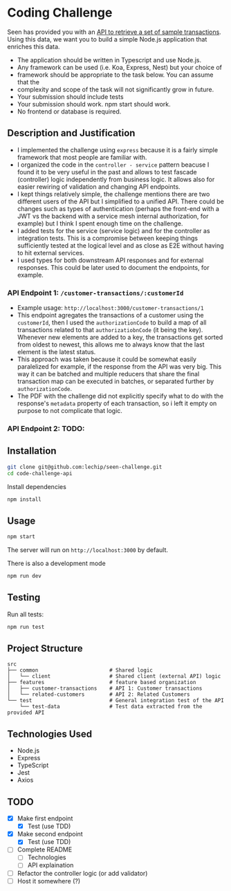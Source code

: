 # Coding Challenge

Seen has provided you with an [API to retrieve a set of sample transactions](https://cdn.seen.com/challenge/transactions-v2.json). Using this data, we want you to build a simple Node.js application that enriches this data.

- The application should be written in Typescript and use Node.js.
- Any framework can be used (i.e. Koa, Express, Nest) but your choice of
- framework should be appropriate to the task below. You can assume that the
- complexity and scope of the task will not significantly grow in future.
- Your submission should include tests
- Your submission should work. npm start should work.
- No frontend or database is required.

## Description and Justification

- I implemented the challenge using `express` because it is a fairly simple framework that most people are familiar with.
- I organized the code in the `controller - service` pattern beacuse I found it to be very useful in the past and allows to test fascade (controller) logic independently from business logic. It allows also for easier rewiring of validation and changing API endpoints.
- I kept things relatively simple, the challenge mentions there are two different users of the API but I simplified to a unified API. There could be changes such as types of authentication (perhaps the front-end with a JWT vs the backend with a service mesh internal authorization, for example) but I think I spent enough time on the challenge.
- I added tests for the service (service logic) and for the controller as integration tests. This is a compromise between keeping things sufficiently tested at the logical level and as close as E2E without having to hit external services.
- I used types for both downstream API responses and for external responses. This could be later used to document the endpoints, for example.

### API Endpoint 1: `/customer-transactions/:customerId`

- Example usage: `http://localhost:3000/customer-transactions/1`
- This endpoint agregates the transactions of a customer using the `customerId`, then I used the `authorizationCode` to build a map of all transactions related to that `authorizatiobnCode` (it being the key). Whenever new elements are added to a key, the transactions get sorted from oldest to newest, this allows me to always know that the last element is the latest status.
- This approach was taken because it could be somewhat easily paralelized for example, if the response from the API was very big. This way it can be batched and multiple reducers that share the final transaction map can be executed in batches, or separated further by `authorizationCode`.
- The PDF with the challenge did not explicitly specify what to do with the response's `metadata` property of each transaction, so i left it empty on purpose to not complicate that logic.

### API Endpoint 2: TODO:

## Installation

```bash
git clone git@github.com:lechip/seen-challenge.git
cd code-challenge-api
```

Install dependencies

```bash
npm install
```

## Usage

```bash
npm start
```

The server will run on `http://localhost:3000` by default.

There is also a development mode

```bash
npm run dev
```

## Testing

Run all tests:

```bash
npm run test
```

## Project Structure

```text
src
├── common                       # Shared logic
│   └── client                   # Shared client (external API) logic
├── features                     # feature based organization
│   ├── customer-transactions    # API 1: Customer transactions
│   └── related-customers        # API 2: Related Customers
└── test                         # General integration test of the API
    └── test-data                # Test data extracted from the provided API
```

## Technologies Used

- Node.js
- Express
- TypeScript
- Jest
- Axios

## TODO

- [x] Make first endpoint
  - [x] Test (use TDD)
- [x] Make second endpoint
  - [x] Test (use TDD)
- [ ] Complete README
  - [ ] Technologies
  - [ ] API explaination
- [ ] Refactor the controller logic (or add validator)
- [ ] Host it somewhere (?)
